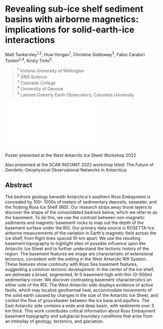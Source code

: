 # Revealing sub-ice shelf sediment basins with airborne magnetics: implications for solid-earth-ice interactions

Matt Tankersley<sup>1,2</sup>, Huw Horgan<sup>1</sup>, Christine Siddoway<sup>3</sup>, Fabio Caratori Tontini<sup>2,4</sup>,
Kirsty Tinto<sup>5</sup>

> <sup>1</sup> Victoria University of Wellington<br>
> <sup>2</sup> GNS Science<br> 
> <sup>3</sup> Colorado College<br>
> <sup>4</sup> University of Genova<br>
> <sup>5</sup> Lamont-Doherty Earth Observatory, Columbia University<br>

![](Tankersley_WAIS_2022.pdf)

Poster presented at the West Antarctic Ice Sheet Workshop 2022

Also presented at the SCAR INSTANT 2022 workshop titled: The Future of Geodetic-Geophysical Observational Networks in Antarctica.

## Abstract

The bedrock geology beneath Antarctica's southern Ross Embayment is concealed by 100–
1000s of meters of sedimentary deposits, seawater, and the floating Ross Ice Shelf (RIS). Our
research strips away those layers to discover the shape of the consolidated bedrock below,
which we refer to as the basement. To do this, we use the contrast between non-magnetic
sediments and magnetic basement rocks to map out the depth of the basement surface under
the RIS. Our primary data source is ROSETTA-Ice airborne measurements of the variation in
Earth's magnetic field across the ice shelf, from flight lines spaced 10-km apart. We use the
resulting basement topography to highlight sites of possible influence upon the Antarctic Ice
Sheet and to further understand the tectonic history of the region. The basement features we
image are characteristic of extensional tectonics, consistent with the setting in the West
Antarctic Rift System. These features show continuity with Ross Sea basement features,
suggesting a common tectonic development. In the center of the ice shelf, we delineate a broad,
segmented, N-S basement high with thin (0–500m) sedimentary cover. We discover contrasting
basement characteristics on either side of the RIS. The West Antarctic side displays evidence of
active faults, which may localize geothermal heat, accommodate movements of the solid earth
caused by changes in the size of the Antarctic Ice Sheet, and control the flow of groundwater
between the ice base and aquifers. The East Antarctic side contains a wide and deep basin,
with sediments over 3 km thick. This work contributes critical information about Ross
Embayment basement topography and subglacial boundary conditions that arise from an
interplay of geology, tectonics, and glaciation.
